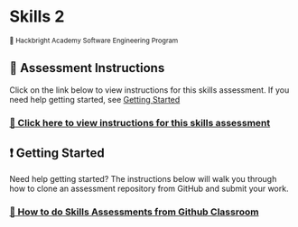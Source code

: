 # Skills 2

<sup>:apple: Hackbright Academy Software Engineering Program</sup>

## :memo: Assessment Instructions

Click on the link below to view instructions for this skills assessment. If you need help getting started, see [Getting Started](#getting-started)

### [:link: Click here to view instructions for this skills assessment](https://fellowship.hackbrightacademy.com/materials/foundations/homework/fs-skills-2/)

## :exclamation: Getting Started

Need help getting started? The instructions below will walk you through how to clone an 
assessment repository from GitHub and submit your work.

### [:link: How to do Skills Assessments from Github Classroom](https://fellowship.hackbrightacademy.com/materials/foundations/resources/how-to-skills-github/)
